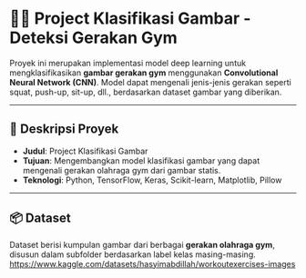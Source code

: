 # 🏋️‍♂️ Project Klasifikasi Gambar - Deteksi Gerakan Gym

Proyek ini merupakan implementasi model deep learning untuk mengklasifikasikan **gambar gerakan gym** menggunakan **Convolutional Neural Network (CNN)**. Model dapat mengenali jenis-jenis gerakan seperti squat, push-up, sit-up, dll., berdasarkan dataset gambar yang diberikan.

---

## 📁 Deskripsi Proyek

- **Judul**: Project Klasifikasi Gambar
- **Tujuan**: Mengembangkan model klasifikasi gambar yang dapat mengenali gerakan olahraga gym dari gambar statis.
- **Teknologi**: Python, TensorFlow, Keras, Scikit-learn, Matplotlib, Pillow

---

## 📦 Dataset

Dataset berisi kumpulan gambar dari berbagai **gerakan olahraga gym**, disusun dalam subfolder berdasarkan label kelas masing-masing. https://www.kaggle.com/datasets/hasyimabdillah/workoutexercises-images
